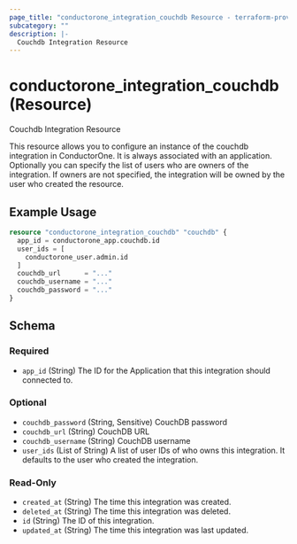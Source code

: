 ```yaml
---
page_title: "conductorone_integration_couchdb Resource - terraform-provider-conductorone"
subcategory: ""
description: |-
  Couchdb Integration Resource
---
```


# conductorone_integration_couchdb (Resource)

Couchdb Integration Resource

This resource allows you to configure an instance of the couchdb integration in ConductorOne.
It is always associated with an application. Optionally you can specify the list of users who are owners of the integration.
If owners are not specified, the integration will be owned by the user who created the resource.

## Example Usage

```terraform
resource "conductorone_integration_couchdb" "couchdb" {
  app_id = conductorone_app.couchdb.id
  user_ids = [
    conductorone_user.admin.id
  ]
  couchdb_url      = "..."
  couchdb_username = "..."
  couchdb_password = "..."
}
```

<!-- schema generated by tfplugindocs -->
## Schema

### Required

- `app_id` (String) The ID for the Application that this integration should connected to.

### Optional

- `couchdb_password` (String, Sensitive) CouchDB password
- `couchdb_url` (String) CouchDB URL
- `couchdb_username` (String) CouchDB username
- `user_ids` (List of String) A list of user IDs of who owns this integration. It defaults to the user who created the integration.

### Read-Only

- `created_at` (String) The time this integration was created.
- `deleted_at` (String) The time this integration was deleted.
- `id` (String) The ID of this integration.
- `updated_at` (String) The time this integration was last updated.
